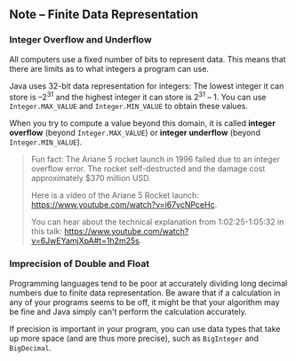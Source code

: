 ## Note – Finite Data Representation

### Integer Overflow and Underflow

All computers use a fixed number of bits to represent data. This means that there are limits as to what integers a program can use.  

Java uses 32-bit data representation for integers: The lowest integer it can store is –2<sup>31</sup> and the highest integer it can store is 2<sup>31</sup> – 1. You can use `Integer.MAX_VALUE` and `Integer.MIN_VALUE` to obtain these values.

When you try to compute a value beyond this domain, it is called **integer overflow** (beyond `Integer.MAX_VALUE`) or **integer underflow** (beyond `Integer.MIN_VALUE`).



> Fun fact: The Ariane 5 rocket launch in 1996 failed due to an integer overflow error. The rocket self-destructed and the damage cost approximately $370 million USD.
>
> Here is a video of the Ariane 5 Rocket launch: https://www.youtube.com/watch?v=i67ycNPceHc.
>
> You can hear about the technical explanation from 1:02:25-1:05:32 in this talk: https://www.youtube.com/watch?v=6JwEYamjXpA#t=1h2m25s.




### Imprecision of Double and Float

Programming languages tend to be poor at accurately dividing long decimal numbers due to finite data representation. Be aware that if a calculation in any of your programs seems to be off, it might be that your algorithm may be fine and Java simply can't perform the calculation accurately. 

If precision is important in your program, you can use data types that take up more space (and are thus more precise), such as `BigInteger` and `BigDecimal`.

